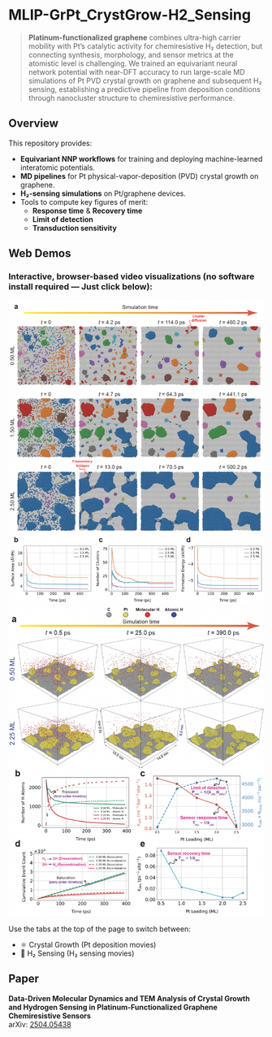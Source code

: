 # MLIP-GrPt_CrystGrow-H2_Sensing

> **Platinum-functionalized graphene** combines ultra-high carrier mobility with Pt’s catalytic activity for chemiresistive H₂ detection, but connecting synthesis, morphology, and sensor metrics at the atomistic level is challenging. We trained an equivariant neural network potential with near-DFT accuracy to run large-scale MD simulations of Pt PVD crystal growth on graphene and subsequent H₂ sensing, establishing a predictive pipeline from deposition conditions through nanocluster structure to chemiresistive performance.

## Overview
This repository provides:
- **Equivariant NNP workflows** for training and deploying machine-learned interatomic potentials.  
- **MD pipelines** for Pt physical-vapor-deposition (PVD) crystal growth on graphene.  
- **H₂-sensing simulations** on Pt/graphene devices.  
- Tools to compute key figures of merit:
  - **Response time** & **Recovery time**  
  - **Limit of detection** 
  - **Transduction sensitivity**  

## Web Demos
### Interactive, browser-based video visualizations (no software install required — Just click below):

[![Crystal Growth](images/image_1.png)](https://akram-ibrahim.github.io/MLIP-GrPt_CrystGrow-H2_Sensing/#growth)  
[![H₂ Sensing](images/image_2.png)](https://akram-ibrahim.github.io/MLIP-GrPt_CrystGrow-H2_Sensing/#sensing)

Use the tabs at the top of the page to switch between:
- ⚛️ Crystal Growth (Pt deposition movies)  
- 📶 H₂ Sensing (H₂ sensing movies)

## Paper
**Data-Driven Molecular Dynamics and TEM Analysis of Crystal Growth and Hydrogen Sensing in Platinum-Functionalized Graphene Chemiresistive Sensors**  
arXiv: [2504.05438](https://arxiv.org/abs/2504.05438)  
